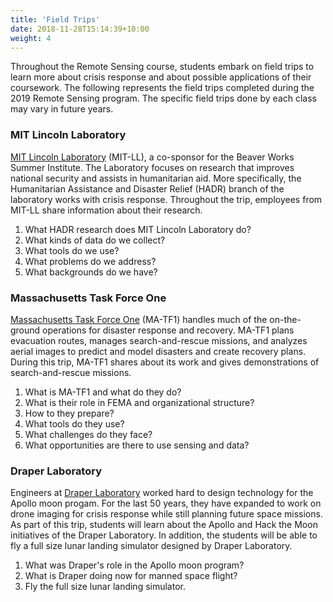 ```yaml
---
title: 'Field Trips'
date: 2018-11-28T15:14:39+10:00
weight: 4
---
```


Throughout the Remote Sensing course, students embark on field trips to learn more about crisis response and about possible applications of their coursework. The following represents the field trips completed during the 2019 Remote Sensing program. The specific field trips done by each class may vary in future years.

### MIT Lincoln Laboratory

[MIT Lincoln Laboratory](https://www.ll.mit.edu/) (MIT-LL), a co-sponsor for the Beaver Works Summer Institute. The Laboratory focuses on research that improves national security and assists in humanitarian aid. More specifically, the Humanitarian Assistance and Disaster Relief (HADR) branch of the laboratory works with crisis response. Throughout the trip, employees from MIT-LL share information about their research.

1. What HADR research does MIT Lincoln Laboratory do?
2. What kinds of data do we collect?
3. What tools do we use?
4. What problems do we address?
5. What backgrounds do we have?

### Massachusetts Task Force One

[Massachusetts Task Force One](http://matf.org/) (MA-TF1) handles much of the on-the-ground operations for disaster response and recovery. MA-TF1 plans evacuation routes, manages search-and-rescue missions, and analyzes aerial images to predict and model disasters and create recovery plans. During this trip, MA-TF1 shares about its work and gives demonstrations of search-and-rescue missions.

1. What is MA-TF1 and what do they do?
2. What is their role in FEMA and organizational structure?
3. How to they prepare?
4. What tools do they use?
5. What challenges do they face?
6. What opportunities are there to use sensing and data?

### Draper Laboratory

Engineers at [Draper Laboratory](https://www.draper.com/) worked hard to design technology for the Apollo moon progam. For the last 50 years, they have expanded to work on drone imaging for crisis response while still planning future space missions. As part of this trip, students will learn about the Apollo and Hack the Moon initiatives of the Draper Laboratory. In addition, the students will be able to fly a full size lunar landing simulator designed by Draper Laboratory.

1. What was Draper's role in the Apollo moon program?
2. What is Draper doing now for manned space flight?
3. Fly the full size lunar landing simulator.
